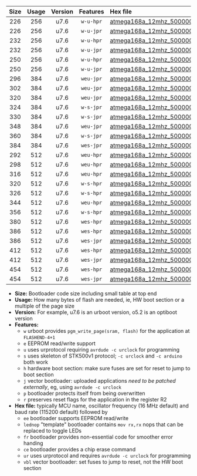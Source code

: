 |Size|Usage|Version|Features|Hex file|
|:-:|:-:|:-:|:-:|:--|
|226|256|u7.6|`w-u-hpr`|[atmega168a_12mhz_500000bps_ur.hex](https://raw.githubusercontent.com/stefanrueger/urboot/main/bootloaders/atmega168a/fcpu_12mhz/500000_bps/atmega168a_12mhz_500000bps_ur.hex)|
|226|256|u7.6|`w-u-jpr`|[atmega168a_12mhz_500000bps_ur_vbl.hex](https://raw.githubusercontent.com/stefanrueger/urboot/main/bootloaders/atmega168a/fcpu_12mhz/500000_bps/atmega168a_12mhz_500000bps_ur_vbl.hex)|
|232|256|u7.6|`w-u-hpr`|[atmega168a_12mhz_500000bps_lednop_ur.hex](https://raw.githubusercontent.com/stefanrueger/urboot/main/bootloaders/atmega168a/fcpu_12mhz/500000_bps/atmega168a_12mhz_500000bps_lednop_ur.hex)|
|232|256|u7.6|`w-u-jpr`|[atmega168a_12mhz_500000bps_lednop_ur_vbl.hex](https://raw.githubusercontent.com/stefanrueger/urboot/main/bootloaders/atmega168a/fcpu_12mhz/500000_bps/atmega168a_12mhz_500000bps_lednop_ur_vbl.hex)|
|250|256|u7.6|`w-u-hpr`|[atmega168a_12mhz_500000bps_lednop_fr_ur.hex](https://raw.githubusercontent.com/stefanrueger/urboot/main/bootloaders/atmega168a/fcpu_12mhz/500000_bps/atmega168a_12mhz_500000bps_lednop_fr_ur.hex)|
|250|256|u7.6|`w-u-jpr`|[atmega168a_12mhz_500000bps_lednop_fr_ur_vbl.hex](https://raw.githubusercontent.com/stefanrueger/urboot/main/bootloaders/atmega168a/fcpu_12mhz/500000_bps/atmega168a_12mhz_500000bps_lednop_fr_ur_vbl.hex)|
|296|384|u7.6|`weu-jpr`|[atmega168a_12mhz_500000bps_ee_ur_vbl.hex](https://raw.githubusercontent.com/stefanrueger/urboot/main/bootloaders/atmega168a/fcpu_12mhz/500000_bps/atmega168a_12mhz_500000bps_ee_ur_vbl.hex)|
|302|384|u7.6|`weu-jpr`|[atmega168a_12mhz_500000bps_ee_lednop_ur_vbl.hex](https://raw.githubusercontent.com/stefanrueger/urboot/main/bootloaders/atmega168a/fcpu_12mhz/500000_bps/atmega168a_12mhz_500000bps_ee_lednop_ur_vbl.hex)|
|320|384|u7.6|`weu-jpr`|[atmega168a_12mhz_500000bps_ee_lednop_fr_ur_vbl.hex](https://raw.githubusercontent.com/stefanrueger/urboot/main/bootloaders/atmega168a/fcpu_12mhz/500000_bps/atmega168a_12mhz_500000bps_ee_lednop_fr_ur_vbl.hex)|
|324|384|u7.6|`w-s-jpr`|[atmega168a_12mhz_500000bps_vbl.hex](https://raw.githubusercontent.com/stefanrueger/urboot/main/bootloaders/atmega168a/fcpu_12mhz/500000_bps/atmega168a_12mhz_500000bps_vbl.hex)|
|330|384|u7.6|`w-s-jpr`|[atmega168a_12mhz_500000bps_lednop_vbl.hex](https://raw.githubusercontent.com/stefanrueger/urboot/main/bootloaders/atmega168a/fcpu_12mhz/500000_bps/atmega168a_12mhz_500000bps_lednop_vbl.hex)|
|348|384|u7.6|`weu-jpr`|[atmega168a_12mhz_500000bps_ee_lednop_fr_ce_ur_vbl.hex](https://raw.githubusercontent.com/stefanrueger/urboot/main/bootloaders/atmega168a/fcpu_12mhz/500000_bps/atmega168a_12mhz_500000bps_ee_lednop_fr_ce_ur_vbl.hex)|
|360|384|u7.6|`w-s-jpr`|[atmega168a_12mhz_500000bps_lednop_fr_vbl.hex](https://raw.githubusercontent.com/stefanrueger/urboot/main/bootloaders/atmega168a/fcpu_12mhz/500000_bps/atmega168a_12mhz_500000bps_lednop_fr_vbl.hex)|
|384|384|u7.6|`wes-jpr`|[atmega168a_12mhz_500000bps_ee_vbl.hex](https://raw.githubusercontent.com/stefanrueger/urboot/main/bootloaders/atmega168a/fcpu_12mhz/500000_bps/atmega168a_12mhz_500000bps_ee_vbl.hex)|
|292|512|u7.6|`weu-hpr`|[atmega168a_12mhz_500000bps_ee_ur.hex](https://raw.githubusercontent.com/stefanrueger/urboot/main/bootloaders/atmega168a/fcpu_12mhz/500000_bps/atmega168a_12mhz_500000bps_ee_ur.hex)|
|298|512|u7.6|`weu-hpr`|[atmega168a_12mhz_500000bps_ee_lednop_ur.hex](https://raw.githubusercontent.com/stefanrueger/urboot/main/bootloaders/atmega168a/fcpu_12mhz/500000_bps/atmega168a_12mhz_500000bps_ee_lednop_ur.hex)|
|316|512|u7.6|`weu-hpr`|[atmega168a_12mhz_500000bps_ee_lednop_fr_ur.hex](https://raw.githubusercontent.com/stefanrueger/urboot/main/bootloaders/atmega168a/fcpu_12mhz/500000_bps/atmega168a_12mhz_500000bps_ee_lednop_fr_ur.hex)|
|320|512|u7.6|`w-s-hpr`|[atmega168a_12mhz_500000bps.hex](https://raw.githubusercontent.com/stefanrueger/urboot/main/bootloaders/atmega168a/fcpu_12mhz/500000_bps/atmega168a_12mhz_500000bps.hex)|
|326|512|u7.6|`w-s-hpr`|[atmega168a_12mhz_500000bps_lednop.hex](https://raw.githubusercontent.com/stefanrueger/urboot/main/bootloaders/atmega168a/fcpu_12mhz/500000_bps/atmega168a_12mhz_500000bps_lednop.hex)|
|344|512|u7.6|`weu-hpr`|[atmega168a_12mhz_500000bps_ee_lednop_fr_ce_ur.hex](https://raw.githubusercontent.com/stefanrueger/urboot/main/bootloaders/atmega168a/fcpu_12mhz/500000_bps/atmega168a_12mhz_500000bps_ee_lednop_fr_ce_ur.hex)|
|356|512|u7.6|`w-s-hpr`|[atmega168a_12mhz_500000bps_lednop_fr.hex](https://raw.githubusercontent.com/stefanrueger/urboot/main/bootloaders/atmega168a/fcpu_12mhz/500000_bps/atmega168a_12mhz_500000bps_lednop_fr.hex)|
|380|512|u7.6|`wes-hpr`|[atmega168a_12mhz_500000bps_ee.hex](https://raw.githubusercontent.com/stefanrueger/urboot/main/bootloaders/atmega168a/fcpu_12mhz/500000_bps/atmega168a_12mhz_500000bps_ee.hex)|
|386|512|u7.6|`wes-hpr`|[atmega168a_12mhz_500000bps_ee_lednop.hex](https://raw.githubusercontent.com/stefanrueger/urboot/main/bootloaders/atmega168a/fcpu_12mhz/500000_bps/atmega168a_12mhz_500000bps_ee_lednop.hex)|
|386|512|u7.6|`wes-jpr`|[atmega168a_12mhz_500000bps_ee_lednop_vbl.hex](https://raw.githubusercontent.com/stefanrueger/urboot/main/bootloaders/atmega168a/fcpu_12mhz/500000_bps/atmega168a_12mhz_500000bps_ee_lednop_vbl.hex)|
|412|512|u7.6|`wes-hpr`|[atmega168a_12mhz_500000bps_ee_lednop_fr.hex](https://raw.githubusercontent.com/stefanrueger/urboot/main/bootloaders/atmega168a/fcpu_12mhz/500000_bps/atmega168a_12mhz_500000bps_ee_lednop_fr.hex)|
|412|512|u7.6|`wes-jpr`|[atmega168a_12mhz_500000bps_ee_lednop_fr_vbl.hex](https://raw.githubusercontent.com/stefanrueger/urboot/main/bootloaders/atmega168a/fcpu_12mhz/500000_bps/atmega168a_12mhz_500000bps_ee_lednop_fr_vbl.hex)|
|454|512|u7.6|`wes-hpr`|[atmega168a_12mhz_500000bps_ee_lednop_fr_ce.hex](https://raw.githubusercontent.com/stefanrueger/urboot/main/bootloaders/atmega168a/fcpu_12mhz/500000_bps/atmega168a_12mhz_500000bps_ee_lednop_fr_ce.hex)|
|454|512|u7.6|`wes-jpr`|[atmega168a_12mhz_500000bps_ee_lednop_fr_ce_vbl.hex](https://raw.githubusercontent.com/stefanrueger/urboot/main/bootloaders/atmega168a/fcpu_12mhz/500000_bps/atmega168a_12mhz_500000bps_ee_lednop_fr_ce_vbl.hex)|

- **Size:** Bootloader code size including small table at top end
- **Usage:** How many bytes of flash are needed, ie, HW boot section or a multiple of the page size
- **Version:** For example, u7.6 is an urboot version, o5.2 is an optiboot version
- **Features:**
  + `w` urboot provides `pgm_write_page(sram, flash)` for the application at `FLASHEND-4+1`
  + `e` EEPROM read/write support
  + `u` uses urprotocol requiring `avrdude -c urclock` for programming
  + `s` uses skeleton of STK500v1 protocol; `-c urclock` and `-c arduino` both work
  + `h` hardware boot section: make sure fuses are set for reset to jump to boot section
  + `j` vector bootloader: uploaded applications *need to be patched externally*, eg, using `avrdude -c urclock`
  + `p` bootloader protects itself from being overwritten
  + `r` preserves reset flags for the application in the register R2
- **Hex file:** typically MCU name, oscillator frequency (16 MHz default) and baud rate (115200 default) followed by
  + `ee` bootloader supports EEPROM read/write
  + `lednop` "template" bootloader contains `mov rx,rx` nops that can be replaced to toggle LEDs
  + `fr` bootloader provides non-essential code for smoother error handing
  + `ce` bootloader provides a chip erase command
  + `ur` uses urprotocol and requires `avrdude -c urclock` for programming
  + `vbl` vector bootloader: set fuses to jump to reset, not the HW boot section
